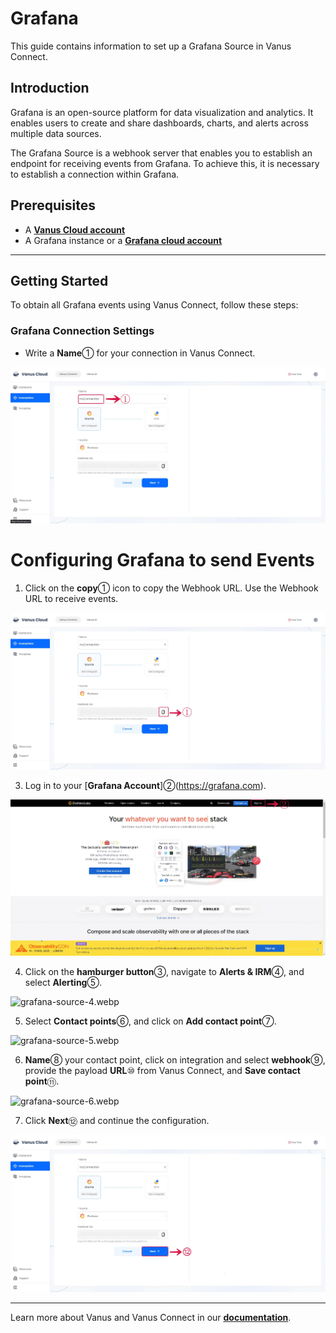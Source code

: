 # Grafana

This guide contains information to set up a Grafana Source in Vanus Connect.

## Introduction

Grafana is an open-source platform for data visualization and analytics. It enables users to create and share dashboards, charts, and alerts across multiple data sources.

The Grafana Source is a webhook server that enables you to establish an endpoint for receiving events from Grafana. To achieve this, it is necessary to establish a connection within Grafana.

## Prerequisites

- A [**Vanus Cloud account**](https://cloud.vanus.ai)
- A Grafana instance or a [**Grafana cloud account**](https://grafana.com/)

---

## Getting Started

To obtain all Grafana events using Vanus Connect, follow these steps:

### Grafana Connection Settings

- Write a **Name**① for your connection in Vanus Connect.

![grafana-source-1.webp](images/grafana-source-1.webp)

# Configuring Grafana to send Events

1. Click on the **copy**① icon to copy the Webhook URL. Use the Webhook URL to receive events.

![grafana-source-2.webp](images/grafana-source-2.webp)

3. Log in to your [**Grafana Account**]②(https://grafana.com).

![images/grafana-source-8.webp](images/grafana-source-8.webp)

4. Click on the **hamburger button**③, navigate to **Alerts & IRM**④, and select **Alerting**⑤.

![grafana-source-4.webp](images/grafana-source-4.webp)

5. Select **Contact points**⑥, and click on **Add contact point**⑦.

![grafana-source-5.webp](images/grafana-source-5.webp)

6. **Name**⑧ your contact point, click on integration and select **webhook**⑨, provide the payload **URL**⑩ from Vanus Connect, and **Save contact point**⑪.

![grafana-source-6.webp](images/grafana-source-6.webp)


7. Click **Next**⑫ and continue the configuration.

![grafana-source-7.webp](images/grafana-source-7.webp)

---

Learn more about Vanus and Vanus Connect in our [**documentation**](https://docs.vanus.ai).
